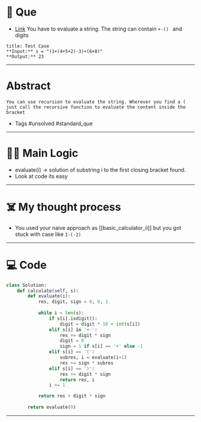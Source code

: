 # 🧩 Que
- [Link](https://leetcode.com/problems/basic-calculator/)
You have to evaluate a string. The string can contain `+-() ` and digits
```ad-question
title: Test Case
**Input:** s = "(1+(4+5+2)-3)+(6+8)"
**Output:** 23
```

---
# Abstract
```ad-abstract
You can use recursion to evaluate the string. Wherever you find a ( just call the recursive function to evaluate the content inside the bracket
```

- Tags #unsolved #standard_que 
--- 
# 🕵️‍♂️ Main Logic
- evaluate(i) -> solution of substring i to the first closing bracket found.
- Look at code its easy

---
# ☠️ My thought process
- You used your naive approach as [[basic_calculator_ii]] but you got stuck with case like `1-(-2)`
---

# 💻 Code
```python
class Solution:
    def calculate(self, s):
        def evaluate(i):
            res, digit, sign = 0, 0, 1
            
            while i < len(s):
                if s[i].isdigit():
                    digit = digit * 10 + int(s[i])
                elif s[i] in '+-':
                    res += digit * sign
                    digit = 0
                    sign = 1 if s[i] == '+' else -1
                elif s[i] == '(':
                    subres, i = evaluate(i+1)
                    res += sign * subres
                elif s[i] == ')':
                    res += digit * sign
                    return res, i
                i += 1

            return res + digit * sign
        
        return evaluate(0)
```
---
